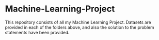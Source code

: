 # Machine-Learning-Project
This repository consists of all my Machine Learning Project. Datasets are provided in each of the folders above, and also the solution to the problem statements have been provided.

